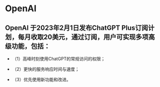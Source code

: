 # OpenAI

## OpenAI 于2023年2月1日发布ChatGPT Plus订阅计划，每月收取20美元，通过订阅，用户可实现多项高级功能，包括：

- （1）高峰时刻使用ChatGPT的常规访问的权限；

- （2）更快的服务响应时间与速度；

- （3）优先使用新功能和改进。
